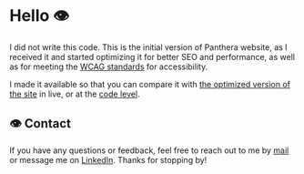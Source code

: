 # Hello 👁️

I did not write this code.
This is the initial version of Panthera website, as I received it and started optimizing it for better SEO and performance, as well as for meeting the [WCAG standards](https://www.w3.org/TR/WCAG21/) for accessibility.

I made it available so that you can compare it with [the optimized version of the site](https://voidermalie.github.io/panthera_new) in live, or at the [code level](https://github.com/voidermalie/panthera_new).

## 👁️ Contact

If you have any questions or feedback, feel free to reach out to me by [mail](fannylestar@icloud.com) or message me on [LinkedIn](www.linkedin.com/in/fannilestar). Thanks for stopping by! 
